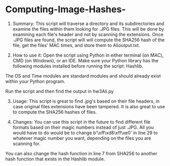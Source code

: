 # Computing-Image-Hashes-

1. Summary:
This script will traverse a directory and its subdirectories and examine the
files within them looking for .JPG files. This will be done by examining each file's
header and not by scanning the extensions. Once .JPG files are found, the script will
will compute the SHA256 hash of the file, get the files' MAC times, and store them to
Alioutput.txt.

2. How to use it:
Open the script using Python in either terminal (on MAC), CMD (on Windows),
or an IDE. Make sure your Python library has the following modules installed
before running the script: Hashlib.

The OS and Time modules are standard modules and should already exist within your
Python program.

Run the script and then find the output in hw3Ali.py

3. Usage:
This script is great to find .jpg's based on their file headers, in case
original files extensions have been tampered. It is also great to use to compute
the SHA256 hashes of files.

4. Changes:
You can use this script in the future to find different file formats based on their magic
numbers instead of just .JPG. All you would have to do would be to change
b'\xff\xd8\xff\xe0' in line 29 to whatever magic number you want, depending on the files
you are scanning for.

You can also change the hash function in line 7 from SHA256 to another
hash function that exists in the Hashlib module.
